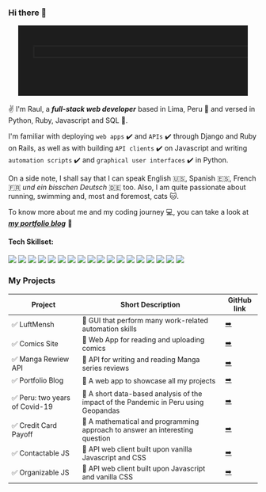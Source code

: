 ### Hi there 👋

<p align="center">
  <img src="./assets/profile.gif">
</p>

✌️ I'm Raul, a **_full-stack web developer_** based in Lima, Peru 📍 and versed in Python, Ruby, Javascript and SQL 💫.

I'm familiar with deploying `web apps` ✔️ and `APIs` ✔️ through Django and Ruby on Rails, as well as with building `API clients` ✔️ on Javascript and writing `automation scripts` ✔️ and `graphical user interfaces` ✔️ in Python.

On a side note, I shall say that I can speak English 🇺🇸, Spanish 🇪🇸, French 🇫🇷 _und ein bisschen Deutsch_ 🇩🇪 too. Also, I am quite passionate about running, swimming and, most and foremost, cats 🐱.

To know more about me and my coding journey 💻, you can take a look at **_[my portfolio blog](https://raulheredia.herokuapp.com)_** 📌

#### Tech Skillset:

<img width=7% src="https://cdn.jsdelivr.net/gh/devicons/devicon/icons/css3/css3-original.svg" /> <img width=7% src="https://cdn.jsdelivr.net/gh/devicons/devicon/icons/python/python-original.svg" /> <img width=7% src="https://cdn.jsdelivr.net/gh/devicons/devicon/icons/javascript/javascript-original.svg" /> <img width=7% src="https://cdn.jsdelivr.net/gh/devicons/devicon/icons/ruby/ruby-plain-wordmark.svg" /> <img width=7% src="https://cdn.jsdelivr.net/gh/devicons/devicon/icons/django/django-plain-wordmark.svg" /> <img width=7% src="https://cdn.jsdelivr.net/gh/devicons/devicon/icons/rails/rails-plain-wordmark.svg" /> <img width=7% src="https://cdn.jsdelivr.net/gh/devicons/devicon/icons/pandas/pandas-original-wordmark.svg" /> <img width=7% src="https://cdn.jsdelivr.net/gh/devicons/devicon/icons/numpy/numpy-original-wordmark.svg" /> <img width=7% src="https://cdn.jsdelivr.net/gh/devicons/devicon/icons/jupyter/jupyter-original-wordmark.svg" /> <img width=7% src="https://cdn.jsdelivr.net/gh/devicons/devicon/icons/bootstrap/bootstrap-plain-wordmark.svg" /> <img width=7% src="https://cdn.jsdelivr.net/gh/devicons/devicon/icons/postgresql/postgresql-original-wordmark.svg" /> <img width=7% src="https://cdn.jsdelivr.net/gh/devicons/devicon/icons/anaconda/anaconda-original-wordmark.svg" /> <img width=7% src="https://cdn.jsdelivr.net/gh/devicons/devicon/icons/vscode/vscode-original.svg" /> <img width=7% src="https://cdn.jsdelivr.net/gh/devicons/devicon/icons/heroku/heroku-original.svg" /> <img width=7% src="https://cdn.jsdelivr.net/gh/devicons/devicon/icons/react/react-original-wordmark.svg" /> <img width=7% src="https://cdn.jsdelivr.net/gh/devicons/devicon/icons/qt/qt-original.svg" /> <img width=7% src="https://cdn.jsdelivr.net/gh/devicons/devicon/icons/git/git-original.svg" /> <img width=7% src="https://cdn.jsdelivr.net/gh/devicons/devicon/icons/github/github-original-wordmark.svg" />

### My Projects

| **Project**                    | **Short Description**                                                                | **GitHub link**                                           |
| ------------------------------ | ------------------------------------------------------------------------------------ | --------------------------------------------------------- |
| ✅ LuftMensh                   | 🔴 GUI that perform many work-related automation skills                              | [➡️](https://github.com/lheredias/Luftmensch)             |
| ✅ Comics Site                 | 🔴 Web App for reading and uploading comics                                          | [➡️](https://github.com/lheredias/comics-site)            |
| ✅ Manga Rewiew API            | 🔴 API for writing and reading Manga series reviews                                  | [➡️](https://github.com/lheredias/manga-review-API)       |
| ✅ Portfolio Blog              | 🔴 A web app to showcase all my projects                                             | [➡️](https://github.com/lheredias/portfolio-blog)         |
| ✅ Peru: two years of Covid-19 | 🔴 A short data-based analysis of the impact of the Pandemic in Peru using Geopandas | [➡️](https://github.com/lheredias/covid19-peru-map)       |
| ✅ Credit Card Payoff          | 🔴 A mathematical and programming approach to answer an interesting question         | [➡️](https://github.com/lheredias/credit-card-payoff)     |
| ✅ Contactable JS              | 🔴 API web client built upon vanilla Javascript and CSS                              | [➡️](https://github.com/lheredias/contactable-API-client) |
| ✅ Organizable JS              | 🔴 API web client built upon Javascript and vanilla CSS                              | [➡️](https://github.com/lheredias/organizable)            |
